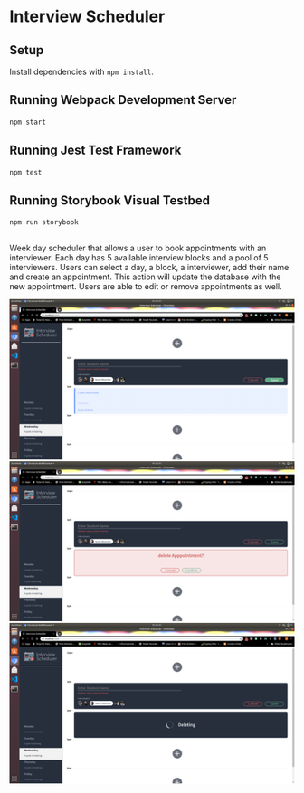 # Interview Scheduler

## Setup

Install dependencies with `npm install`.

## Running Webpack Development Server

```sh
npm start
```

## Running Jest Test Framework

```sh
npm test
```

## Running Storybook Visual Testbed

```sh
npm run storybook
```
## 
Week day scheduler that allows a user to book appointments with an interviewer. Each day has 5 available interview blocks and a pool of 5 interviewers. Users can select a day, a block, a interviewer, add their name and create an appointment. This action will update the database with the new appointment. Users are able to edit or remove appointments as well.

!["Attempting to add interview without student name populated"](https://github.com/jswelsh/scheduler/blob/master/pictures/Screenshot%20from%202019-08-16%2021-31-25.png)
!["confirmation to delete appointment"](https://github.com/jswelsh/scheduler/blob/master/pictures/Screenshot%20from%202019-08-16%2021-31-30.png)
!["Async prompt of appointment being deleted"](https://github.com/jswelsh/scheduler/blob/master/pictures/Screenshot%20from%202019-08-16%2021-31-31.png)
